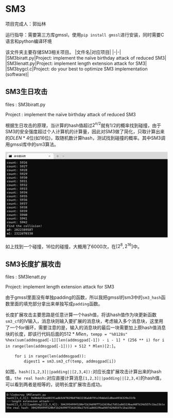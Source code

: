 # SM3

项目完成人：郭灿林

运行指导：需要第三方库gmssl，使用`pip install gmssl`进行安装，同时需要C语言和python编译环境

该文件夹主要存储SM3相关项目。
|文件名|对应项目|
|-|-|
|SM3biratt.py|Project: implement the naïve birthday attack of reduced SM3|
|SM3lenatt.py|Project: implement length extension attack for SM3|
|SM3bygcl.c|Project: do your best to optimize SM3 implementation (software)|

## SM3生日攻击

files : SM3biratt.py

Project : implement the naïve birthday attack of reduced SM3

根据生日攻击的原理，当计算的hash值超过$2^{n/2}$就有$1/2$的概率找到碰撞，由于SM3的安全强度超过个人计算机的计算量，因此对SM3做了简化，只取计算出来的$DLEN * 4$位(如16位)，取随机数计算hash，测试找到碰撞的概率。其中SM3调用gmssl库中的sm3算法。

![pic](./ScreenShot/birthday.png)

如上找到一个碰撞，16位的碰撞，大概用了6000次，在$[2^8,2^{16}]$中。

## SM3长度扩展攻击

files : SM3lenatt.py

Project: implement length extension attack for SM3

由于gmssl里面没有单独padding的函数，所以我把gmssl的sm3中的`sm3_hash`函数里面的填充部分拿出来单独写成`padding`函数。

长度扩展攻击主要思路是任意计算一个hash值，将该hash值作为块更新函数`sm3_cf`的IV输入，消息块则输入要扩展的消息块，考虑输入多个消息块，这里用了一个for循环，需要注意的是，输入的消息块的最后一块需要加上原hash值消息块的长度，即该行代码后面的$512 * Mlen$，`tempp = "%0128s" %hex(sum(addmsgpad[-1][len(addmsgpad[-1]) - i - 1] * (256 ** i) for i in range(len(addmsgpad[-1]))) + 512 * Mlen)[2:]`。

```
    for i in range(len(addmsgpad)):
        digest1 = sm3.sm3_cf(temp, addmsgpad[i])
```

如图，`hash([1,2,3]||padding||[2,3,4]):`对应长度扩展攻击计算出来的hash值，`the real hash:`对应直接计算消息`[1,2,3]||padding||[2,3,4]`的hash值，可以看到两者是相等的，说明长度扩展攻击成功。

![pic](./ScreenShot/LengthExtension.png)
